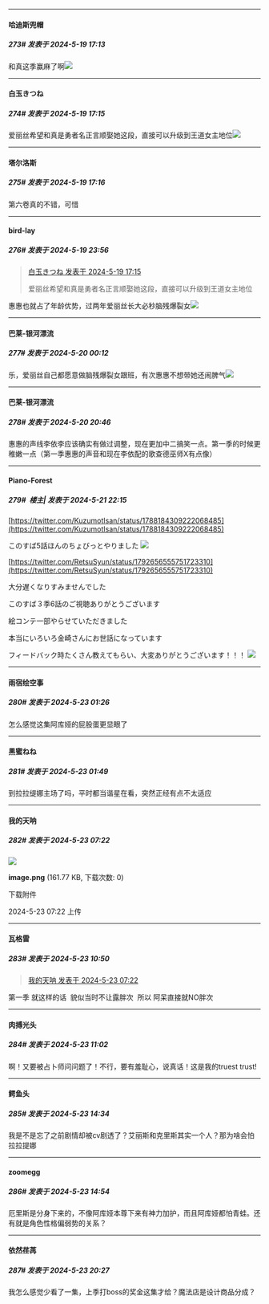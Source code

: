 ﻿
*****

####  哈迪斯兜帽  
##### 273#       发表于 2024-5-19 17:13

和真这季赢麻了啊<img src="https://static.saraba1st.com/image/smiley/face2017/067.png" referrerpolicy="no-referrer">

*****

####  白玉きつね  
##### 274#       发表于 2024-5-19 17:15

爱丽丝希望和真是勇者名正言顺娶她这段，直接可以升级到王道女主地位<img src="https://static.saraba1st.com/image/smiley/face2017/075.png" referrerpolicy="no-referrer">

*****

####  塔尔洛斯  
##### 275#       发表于 2024-5-19 17:16

第六卷真的不错，可惜

*****

####  bird-lay  
##### 276#       发表于 2024-5-19 23:56

<blockquote><a href="httphttps://bbs.saraba1st.com/2b/forum.php?mod=redirect&amp;goto=findpost&amp;pid=64928221&amp;ptid=2016198" target="_blank">白玉きつね 发表于 2024-5-19 17:15</a>

爱丽丝希望和真是勇者名正言顺娶她这段，直接可以升级到王道女主地位</blockquote>
惠惠也就占了年龄优势，过两年爱丽丝长大必秒脑残爆裂女<img src="https://static.saraba1st.com/image/smiley/face2017/051.png" referrerpolicy="no-referrer">

*****

####  巴莱-银河漂流  
##### 277#       发表于 2024-5-20 00:12

乐，爱丽丝自己都愿意做脑残爆裂女跟班，有次惠惠不想带她还闹脾气<img src="https://static.saraba1st.com/image/smiley/face2017/220.png" referrerpolicy="no-referrer">

*****

####  巴莱-银河漂流  
##### 278#       发表于 2024-5-20 20:46

惠惠的声线李依李应该确实有做过调整，现在更加中二搞笑一点。第一季的时候更稚嫩一点（第一季惠惠的声音和现在李依配的歌查德巫师X有点像）

*****

####  Piano-Forest  
##### 279#         楼主| 发表于 2024-5-21 22:15

[https://twitter.com/KuzumotIsan/status/1788184309222068485](https://twitter.com/KuzumotIsan/status/1788184309222068485)

このすば5話ほんのちょびっとやりました
<img src="https://p.sda1.dev/17/d39d23f824cea12d7b68e2313c74449a/20240521_221256.jpg" referrerpolicy="no-referrer">

[https://twitter.com/RetsuSyun/status/1792656555751723310](https://twitter.com/RetsuSyun/status/1792656555751723310)

大分遅くなりすみませんでした

このすば３季6話のご視聴ありがとうございます

絵コンテ一部やらせていただきました

本当にいろいろ金崎さんにお世話になっています

フィードバック時たくさん教えてもらい、大変ありがとうございます！！！
<img src="https://p.sda1.dev/17/21bd216be85ffe39612ed3ab87ca97a4/20240521_221406.jpg" referrerpolicy="no-referrer">


*****

####  雨宿绘空事  
##### 280#       发表于 2024-5-23 01:26

怎么感觉这集阿库娅的屁股蛋更显眼了


*****

####  黒蜜ねね  
##### 281#       发表于 2024-5-23 01:49

到拉拉缇娜主场了吗，平时都当谐星在看，突然正经有点不太适应


*****

####  我的天呐  
##### 282#       发表于 2024-5-23 07:22

<img src="https://img.saraba1st.com/forum/202405/23/072246fbn49eezzoijit9x.png" referrerpolicy="no-referrer">

<strong>image.png</strong> (161.77 KB, 下载次数: 0)

下载附件

2024-5-23 07:22 上传


*****

####  瓦格雷  
##### 283#       发表于 2024-5-23 10:50

<blockquote><a href="httphttps://bbs.saraba1st.com/2b/forum.php?mod=redirect&amp;goto=findpost&amp;pid=64970710&amp;ptid=2016198" target="_blank">我的天呐 发表于 2024-5-23 07:22</a></blockquote>
第一季 就这样的话  貌似当时不让露胖次  所以 阿呆直接就NO胖次


*****

####  肉搏光头  
##### 284#       发表于 2024-5-23 11:02

啊！又要被占卜师问问题了！不行，要有羞耻心，说真话！这是我的truest trust!


*****

####  鳄鱼头  
##### 285#       发表于 2024-5-23 14:34

我是不是忘了之前剧情却被cv剧透了？艾丽斯和克里斯其实一个人？那为啥会怕拉拉提娜


*****

####  zoomegg  
##### 286#       发表于 2024-5-23 14:54

厄里斯是分身下来的，不像阿库娅本尊下来有神力加护，而且阿库娅都怕青蛙。还有就是角色性格偏弱势的关系？


*****

####  依然荏苒  
##### 287#       发表于 2024-5-23 20:27

我怎么感觉少看了一集，上季打boss的奖金这集才给？魔法店是设计商品分成？

